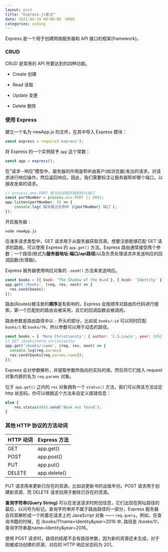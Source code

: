 ```yaml
---
layout: post
title: "Express.js笔记"
date: 2021-04-19 00:00:00 -0000
categories: coding 
---
```


Express 是一个用于创建网络服务器和 API 接口的框架(framework)。

### CRUD  

CRUD 是常用的 API 所要达到的四种功能。

* Create 创建

* Read 读取

* Update 变更

* Delete 删除  

### 使用 Express  

建立一个名为 newApp.js 的文件，在其中导入 Express 模块：

```js
const express = require('express');
```  

将 Express 的一个实例赋予 `app` 这个常数：

```js
const app = express();
```

在“请求--响应”模型中，服务器的作用是聆听由客户(如浏览器)发出的请求，对请求进行响应操作，然后返回响应。因此，我们需要标注让服务器聆听哪个端口，以接收发来的请求。

```js
// process.env.PORT 是当前进程环境的默认端口
const portNumber = process.env.PORT || 4001;
app.listen(portNumber, () => {
    console.log(`服务器正在聆听 ${portNumber} 端口`);
});
```

开启服务器：

```
node newApp.js
```

在诸多请求类型中，GET 请求用于从服务器获取资源。想要注册能够匹配 GET 请求的路由，可以使用 Express 的 `app.get()` 方法。Express 路由通常接受两个参数：一个路径(格式为**服务器地址:端口/api路径**)以及负责处理请求并发送响应的回调函数(处理器)。

Express 服务器使用响应对象的 `.send()` 方法来发送响应。

```js
const books = [{ book: 'The Shadow of the Wind'}, { book: 'Identity' }];
app.get('/books', (req, res, next) => {
  res.send(books);
});
```

路由(Routes)被注册的**顺序**是有影响的，Express 会按顺序对路由的代码进行搜索，第一个匹配到的路由会被采用，且它的回调函数会被调用。

路由参数是路由路径中以 `:` 开头的部分，比如说 `books/:id` 可以同时匹配 `books/1` 和 `books/70`，所以参数可以用于动态的路径。

```js
const books = { 'Mere Christianity': { author: 'C.S.Lewis', year: 1952 }, 'The Lord of the Ring': { author: 'J.R.R. Tolkien', year: 1949 } };
// GET /books/mere-christianity
app.get('/books/:name', (req, res, next) => {
  console.log(req.params) 
  res.send(books[req.params.name]);
});
```

Express 会对参数解析，并提取参数所指向的实际的值，然后将它们放入 request 对象内嵌的名为 `req.params` 对象。

位于 `app.get()` 之内的 `res` 对象拥有一个 `status()` 方法，我们可以用该方法设定 http 状态码。你可以根据这个方法来自定义报错信息：

```js
else {
    res.status(404).send('Book not found');
}
```  

### 其他 HTTP 协议的方法动词

HTTP 动词 | Express 方法
------ | ------
GET   | app.get()
POST | app.post()
PUT | app.put()
DELETE | app.delete()

PUT 请求用来更新已存在的资源，比如说更新书的出版年份。POST 请求用于创建新资源，而 DELETE 请求则用于删除已存在的资源。

**查询字符串(Query String)** 可以在发送请求时附加信息，它们出现在网址路径的最后，以问号为标记。查询字符串并不属于路由路径的一部分，Express 服务器会将其解析成一个附着在请求上的 JavaScript 对象 —— `req.query`。例如，在查询书籍的时候，在 /books/1?name=Identity&year=2016 中, 路径是 /books/1/，查询字符串是name=Identity&year=2016。

使用 POST 请求时，路径的结尾不会有路径参数，因为新的资源还未生成。对于刚被成功创建的资源，对应的 HTTP 响应状态码为 201。
